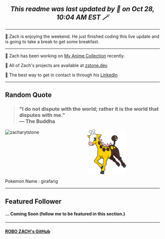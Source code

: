 <h2 align="center" style="font-style: italic; font-weight: bold;">This readme was last updated by 🤖 on Oct 28, 10:04 AM EST 🪄 </h2></a>

---

🤖 Zach is enjoying the weekend. He just finished coding this live update and is going to take a break to get some breakfast.

---

🤖 Zach has been working on [My Anime Collection](https://github.com/ZacharyTStone/My-Anime-Collection) recently.

🤖 All of Zach's projects are available at [zstone.dev](https://www.zstone.dev/).

🤖 The best way to get in contact is through his [LinkedIn](https://www.linkedin.com/in/zacharystone42)

---

<!-- Add a Quotes section -->

## Random Quote

<h3>
<blockquote>
  "I do not dispute with the world; rather it is the world that disputes with me."
<br>— The Buddha
</blockquote>
</h3>

<div style="display: flex; flex-wrap: no-wrap; width: 100%; gap: 16px">
        <img width="50%" src="https://github-readme-streak-stats.herokuapp.com/?user=zacharytstone" alt="zacharytstone" />
    <img width="25%" class='poke-img' src='https://raw.githubusercontent.com/PokeAPI/sprites/master/sprites/pokemon/other/dream-world/203.svg' alt='girafarig'/>
</div>

<span class="poke-name"> Pokemon Name : girafarig</span>

---

## Featured Follower

#### ... Coming Soon (follow me to be featured in this section.)

---

#### [ROBO ZACH's GitHub](https://github.com/ROBO-ZACH)
